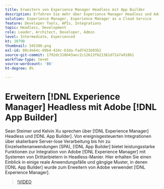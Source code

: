 ```yaml
---
title: Erweitern von Experience Manager Headless mit App Builder
description: Erfahren Sie mehr über Experience Manager Headless und Adobe App Builder. Integrieren Sie AEM in Drittanbietersysteme, von ereignisgesteuerten Integrationen über skalierbare Server-lose Verarbeitung bis hin zu Single Page Applications (SPA).
solution: Experience Manager, Experience Manager as a Cloud Service
feature: Developer Tools, APIs, Integrations
topic: Headless, Development
role: Leader, Architect, Developer, Admin
level: Intermediate, Experienced
kt: 10790
thumbnail: 345380.png
exl-id: 00c4e64c-09b4-424c-b3da-fad7421b93b1
source-git-commit: 1792dc318643aec2c12613f621361d72a7a918b1
workflow-type: tm+mt
source-wordcount: '86'
ht-degree: 0%

---
```


# Erweitern [!DNL Experience Manager] Headless mit Adobe [!DNL App Builder]

Sean Steimer und Kelvin Xu sprechen über [!DNL Experience Manager] Headless und [!DNL App Builder]. Von ereignisgesteuerten Integrationen über skalierbare Server-lose Verarbeitung bis hin zu Einzelseitenanwendungen (SPA), [!DNL App Builder] bietet leistungsstarke Funktionen zur Integration von Adobe [!DNL Experience Manager] mit Systemen von Drittanbietern in Headless-Manier. Hier erhalten Sie einen Einblick in einige reale Anwendungsfälle und gängige Muster, in denen [!DNL App Builder] wurde zum Erweitern von Adobe verwendet [!DNL Experience Manager].

>[!VIDEO](https://video.tv.adobe.com/v/345380/?quality=12&learn=on)

